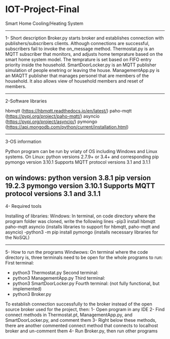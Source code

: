 # IOT-Project-Final
Smart Home Cooling/Heating System

---------------------------------------------------------------------------------------------------------------------------------------------------------------------------------------------
1- Short description
Broker.py starts broker and establishes connection with publishers/subscribers clients. Although connections are successful, subscribers fail to invoke the on_message method.
Thermostat.py is an MQTT subscriber that monitors, and adjusts home temprature based on the smart home system model. The temprature is set based on FIFO entry priority inside the household.
SmartDoorLocker.py is an MQTT publisher simulation of people enetring or leaving the house.
ManagementApp.py is an MAQTT publisher that manages personel that are members of the household. It also allows view of household members and reset of members.

---------------------------------------------------------------------------------------------------------------------------------------------------------------------------------------------
2-Software libraries

hbmqtt (https://hbmqtt.readthedocs.io/en/latest/)
paho-mqtt (https://pypi.org/project/paho-mqtt/) 
asyncio (https://pypi.org/project/asyncio/)
pymongo (https://api.mongodb.com/python/current/installation.html)

---------------------------------------------------------------------------------------------------------------------------------------------------------------------------------------------
3-OS information

Python program can be run by vriaty of OS including Windows and Linux systems. 
On Linux:
python versions 2.7.9+ or 3.4+ and corresponding pip 
pymongo version 3.10.1
Supports MQTT protocol versions 3.1 and 3.1.1

on windows:
python version 3.8.1
pip version 19.2.3
pymongo version 3.10.1
Supports MQTT protocol versions 3.1 and 3.1.1
---------------------------------------------------------------------------------------------------------------------------------------------------------------------------------------------
4- Required tools

Installing of libraries:
Windows: In terminal, on code directory where the program folder was cloned, write the following lines
-pip3 install hbmqtt paho-mqtt asyncio (installs libraries to support for hbmqtt, paho-mqtt and asyncio)
-python3 -m pip install pymongo (installs necessary libraries for the NoSQL)

---------------------------------------------------------------------------------------------------------------------------------------------------------------------------------------------
5- How to run the programs
Windwows:
On terminal where the code directory is, three terminals need to be open for the whole programs to run:
First terminal:
- python3 Thermostat.py
Second terminal:
- python3 ManagementApp.py
Third terminal:
- python3 SmartDoorLocker.py
Fourth terminal: (not fully functional, but implemented)
- python3 Broker.py

To establish connection successfully to the broker instead of the open source broker used for the project, then:
1- Open program in any IDE
2- Find connect methods in Thermostat.pt, ManagementApp.py, and SmartDoorLocker.py, and comment them
3- Right below these methods, there are another commented connect method that connects to localhost broker and un-comment them
4- Run Broker.py, then run other programs 

